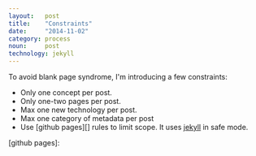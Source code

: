 ```yaml
---
layout:   post
title:    "Constraints"
date:     "2014-11-02"
category: process
noun:     post
technology: jekyll
---
```


To avoid blank page syndrome, I'm introducing a few constraints:

- Only one concept per post.
- Only one-two pages per post.
- Max one new technology per post.
- Max one category of metadata per post
- Use [github pages][] rules to limit scope. It uses [jekyll][] in safe mode.

[jekyll]: http://jekyllrb.com/
[github pages]: 
